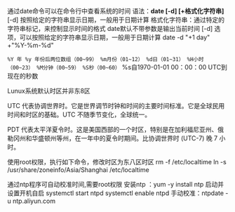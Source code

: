 通过date命令可以在命令行中查看系统的时间
语法：**date [-d] [+格式化字符串]**
[-d] 按照给定的字符串显示日期，一般用于日期计算
格式化字符串：通过特定的字符串标记，来控制显示时间的格式
date默认不带参数是输出当前时间
[-d] 选项，可以按照给定的字符串显示日期，一般用于日期计算
date -d "+1 day"  +"%Y-%m-%d"

`%Y 年
%y 年份后两位数组（00~99）
%m月份（01~12）
%d日（01~31）
%H小时（00~23）
%M分钟（00~59）
%S秒（00~60）`
%s自1970-01-01 00：00：00 UTC到现在的秒数

Lunux系统默认时区并非东8区

UTC 代表协调世界时。它是世界调节时钟和时间的主要时间标准。它是全球民用时间和时区的基础。UTC 不随季节变化，全球统一。

PDT 代表太平洋夏令时。这是美国西部的一个时区，特别是在加利福尼亚州、俄勒冈州和华盛顿州等州，在一年中的夏令时期间。比协调世界时 (UTC-7) 晚 7 小时。

使用root权限，执行如下命令，修改时区为东八区时区
rm -f /etc/localtime
ln -s /usr/share/zoneinfo/Asia/Shanghai /etc/localtime

通过ntp程序可自动校准时间,需要root权限
安装ntp ：yum -y install ntp
启动并设置开机自启 systemctl start ntpd
                                    systemctl enable ntpd
手动校准：ntpdate -u ntp.aliyun.com
